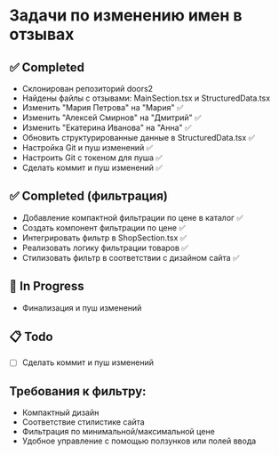 # Задачи по изменению имен в отзывах

## ✅ Completed
- Склонирован репозиторий doors2
- Найдены файлы с отзывами: MainSection.tsx и StructuredData.tsx
- Изменить "Мария Петрова" на "Мария" ✅
- Изменить "Алексей Смирнов" на "Дмитрий" ✅
- Изменить "Екатерина Иванова" на "Анна" ✅
- Обновить структурированные данные в StructuredData.tsx ✅
- Настройка Git и пуш изменений ✅
- Настроить Git с токеном для пуша ✅
- Сделать коммит и пуш изменений ✅

## ✅ Completed (фильтрация)
- Добавление компактной фильтрации по цене в каталог ✅
- Создать компонент фильтрации по цене ✅
- Интегрировать фильтр в ShopSection.tsx ✅
- Реализовать логику фильтрации товаров ✅
- Стилизовать фильтр в соответствии с дизайном сайта ✅

## 🔄 In Progress
- Финализация и пуш изменений

## 📋 Todo
- [ ] Сделать коммит и пуш изменений

## Требования к фильтру:
- Компактный дизайн
- Соответствие стилистике сайта
- Фильтрация по минимальной/максимальной цене
- Удобное управление с помощью ползунков или полей ввода

